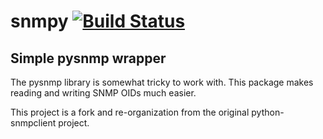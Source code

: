 # snmpy [![Build Status](https://travis-ci.org/SimplicityGuy/snmpy.svg?branch=master)](https://travis-ci.org/SimplicityGuy/snmpy)
## Simple pysnmp wrapper

The pysnmp library is somewhat tricky to work with. This package makes reading and writing
SNMP OIDs much easier.

This project is a fork and re-organization from the original python-snmpclient project.
